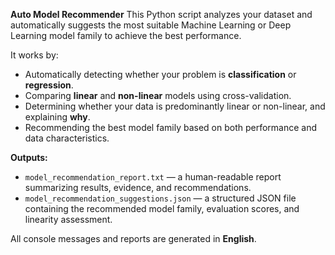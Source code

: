**Auto Model Recommender**
This Python script analyzes your dataset and automatically suggests the most suitable Machine Learning or Deep Learning model family to achieve the best performance.

It works by:

* Automatically detecting whether your problem is **classification** or **regression**.
* Comparing **linear** and **non-linear** models using cross-validation.
* Determining whether your data is predominantly linear or non-linear, and explaining **why**.
* Recommending the best model family based on both performance and data characteristics.

**Outputs:**

* `model_recommendation_report.txt` — a human-readable report summarizing results, evidence, and recommendations.
* `model_recommendation_suggestions.json` — a structured JSON file containing the recommended model family, evaluation scores, and linearity assessment.

All console messages and reports are generated in **English**.
